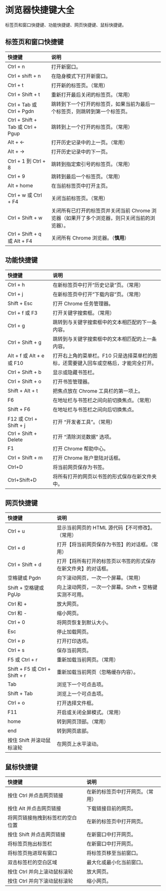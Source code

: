 # 浏览器快捷键大全

标签页和窗口快捷键、功能快捷键、网页快捷键、鼠标快捷键。

## 标签页和窗口快捷键

| **快捷键**                        | **说明**                                                                                     |
| :-------------------------------- | :------------------------------------------------------------------------------------------- |
| Ctrl + n                          | 打开新窗口。                                                                                 |
| Ctrl + shift + n                  | 在隐身模式下打开新窗口。                                                                     |
| Ctrl + t                          | 打开新的标签页。（常用）                                                                     |
| Ctrl + Shift + t                  | 重新打开最后关闭的标签页。（常用）                                                           |
| Ctrl + Tab 或 Ctrl + Pgdn         | 跳转到下一个打开的标签页，如果当前为最后一个标签页，则跳转到第一个标签页。                   |
| Ctrl + Shift + Tab 或 Ctrl + Pgup | 跳转到上一个打开的标签页。（常用）                                                           |
| Alt + ←                           | 打开历史记录中的上一页。（常用）                                                             |
| Alt + →                           | 打开历史记录中的下一页。                                                                     |
| Ctrl + 1 到 Ctrl + 8              | 跳转到指定索引号的标签页。（常用）                                                           |
| Ctrl + 9                          | 跳转到最后一个标签页。（常用）                                                               |
| Alt + home                        | 在当前标签页中打开主页。                                                                     |
| Ctrl + w 或 Ctrl + F4             | 关闭当前标签页。（常用）                                                                     |
| Ctrl + Shift + w                  | 关闭所有已打开的标签页并关闭当前 Chrome 浏览器（如果开了多个浏览器，则只关闭当前的浏览器）。 |
| Ctrl + Shift + q 或 Alt + F4      | 关闭所有 Chrome 浏览器。（**慎用**）                                                         |

## 功能快捷键

| **快捷键**                | **说明**                                                                             |
| :------------------------ | :----------------------------------------------------------------------------------- |
| Ctrl + h                  | 在新标签页中打开”历史记录”页。（常用）                                               |
| Ctrl + j                  | 在新标签页中打开”下载内容”页。（常用）                                               |
| Shift + Esc               | 打开 Chrome 任务管理器。                                                             |
| Ctrl + f 或 F3            | 打开关键字搜索框。（常用）                                                           |
| Ctrl + g                  | 跳转到与关键字搜索框中的文本相匹配的下一条内容。                                     |
| Ctrl + Shift + g          | 跳转到与关键字搜索框中的文本相匹配的上一条内容。                                     |
| Alt + f 或 Alt + e 或 F10 | 打开右上角的菜单栏。F10 只是选择菜单栏的图标，还需要键入回车或空格后，才能完全打开。 |
| Ctrl + Shift + b          | 显示或隐藏书签栏。                                                                   |
| Ctrl + Shift + o          | 打开书签管理器。                                                                     |
| Shift + Alt + t           | 把焦点放在 Chrome 工具栏的第一项上。                                                 |
| F6                        | 在地址栏与书签栏之间向前切换焦点。（常用）                                           |
| Shift + F6                | 在地址栏与书签栏之间向后切换焦点。                                                   |
| F12 或 Ctrl + Shift + j   | 打开 “开发者工具”。（常用）                                                          |
| Ctrl + Shift + Delete     | 打开 “清除浏览数据” 选项。                                                           |
| F1                        | 打开 Chrome 帮助中心。                                                               |
| Ctrl + Shift + m          | 打开 Chrome 账户登陆对话框。                                                         |
| Ctrl+D                    | 将当前网页保存为书签。                                                               |
| Ctrl+Shift+D              | 将所有打开的网页以书签的形式保存在新文件夹中。                                       |

## 网页快捷键

| **快捷键**                     | **说明**                                                       |
| :----------------------------- | :------------------------------------------------------------- |
| Ctrl + u                       | 显示当前网页的 HTML 源代码【不可修改】。（常用）               |
| Ctrl + d                       | 打开【将当前网页保存为书签】的对话框。（常用）                 |
| Ctrl + Shift + d               | 打开【将所有打开的标签页以书签的形式保存在新文件夹】的对话框。 |
| 空格键或 Pgdn                  | 向下滚动网页，一次一个屏幕。（常用）                           |
| Shift + 空格键或 PgUp          | 向上滚动网页，一次一个屏幕。Shift + 空格键实测不可用。         |
| Ctrl 和 +                      | 放大网页。                                                     |
| Ctrl 和 -                      | 缩小网页。                                                     |
| Ctrl + 0                       | 将网页恢复到默认大小。                                         |
| Esc                            | 停止加载网页。                                                 |
| Ctrl + p                       | 打开打印选项。                                                 |
| Ctrl + s                       | 保存当前网页。                                                 |
| F5 或 Ctrl + r                 | 重新加载当前网页。（常用）                                     |
| Shift + F5 或 Ctrl + Shift + r | 重新加载当前网页（忽略缓存内容）。                             |
| Tab                            | 浏览下一个可点击项。                                           |
| Shift + Tab                    | 浏览上一个可点击项。                                           |
| Ctrl + o                       | 打开选择文件框。                                               |
| F11                            | 开启或关闭全屏模式。（常用）                                   |
| home                           | 转到网页顶部。（常用）                                         |
| end                            | 转到网页底部。                                                 |
| 按住 Shift 并滚动鼠标滚轮      | 在网页上水平滚动。                                             |

## 鼠标快捷键

| **快捷键**                       | **说明**                         |
| :------------------------------- | :------------------------------- |
| 按住 Ctrl 并点击网页链接         | 在新的标签页中打开网页。（常用） |
| 按住 Alt 并点击网页链接          | 下载链接目前的网页。             |
| 将网页链接拖拽到标签栏的空白位置 | 在新的标签页中打开网页。         |
| 按住 Shift 并点击网页链接        | 在新窗口中打开网页。             |
| 将标签页拖出标签栏               | 在新窗口中打开网页。             |
| 将标签页拖进现有窗口             | 将标签页移至当前窗口。           |
| 双击标签栏的空白区域             | 最大化或最小化当前窗口。         |
| 按住 Ctrl 并向上滚动鼠标滚轮     | 放大网页。                       |
| 按住 Ctrl 并向下滚动鼠标滚轮     | 缩小网页。                       |
